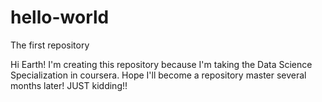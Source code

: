 # hello-world
The first repository

Hi Earth!
I'm creating this repository because I'm taking the Data Science Specialization in coursera.
Hope I'll become a repository master several months later! JUST kidding!!
